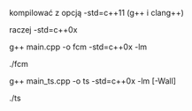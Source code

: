 kompilować z opcją -std=c++11 (g++ i clang++)

raczej -std=c++0x

g++ main.cpp -o fcm -std=c++0x -lm

./fcm

g++ main_ts.cpp -o ts -std=c++0x -lm [-Wall]

./ts
